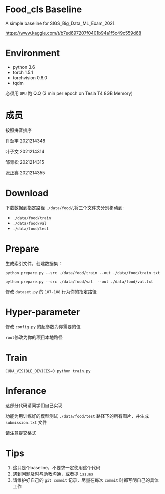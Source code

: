 # Food_cls Baseline

A simple baseline for SIGS_Big_Data_ML_Exam_2021.

https://www.kaggle.com/t/b7ed697207f0401b94a1f5c49c559d68

# Environment
- python 3.6
- torch 1.5.1
- torchvision 0.6.0
- tqdm

必须用 `GPU` 跑 Q.Q (3 min per epoch on Tesla T4 8GB Memory)

# 成员
按照拼音排序

肖劲宇 2021214348

叶子文 2021214314

邹青松 2021214315

张正鑫 2021214355

# Download

下载数据到指定路径 `./data/food/`,将三个文件夹分别移动到:

- `./data/food/train`
- `./data/food/val`
- `./data/food/test`

# Prepare

生成索引文件，创建数据集：

`python prepare.py --src ./data/food/train --out ./data/food/train.txt`

`python prepare.py --src ./data/food/val  --out ./data/food/val.txt`

修改 `dataset.py` 的 `107-108` 行为你的指定路径

# Hyper-parameter

修改 `config.py` 的超参数为你需要的值

`root`修改为你的项目本地路径

# Train

`CUDA_VISIBLE_DEVICES=0 python train.py`

# Inferance

这部分代码请同学们自己实现

功能为用训练好的模型测试 `./data/food/test` 路径下的所有图片，并生成 `submission.txt` 文件

请注意提交格式

# Tips

1. 这只是个baseline，不要求一定使用这个代码
2. 遇到问题及时与助教沟通，或者提 `issues`
3. 请维护好自己的 `git commit` 记录，尽量在每次 `commit` 时都写明自己的具体工作
